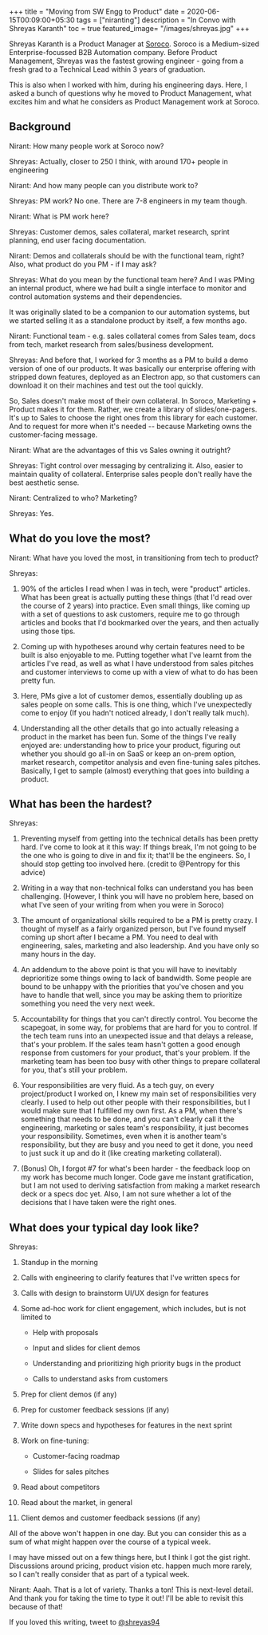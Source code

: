 +++
title = "Moving from SW Engg to Product"
date = 2020-06-15T00:09:00+05:30
tags = ["niranting"]
description = "In Convo with Shreyas Karanth"
toc = true
featured_image= "/images/shreyas.jpg"
+++

Shreyas Karanth is a Product Manager at [Soroco](https://soroco.com/about/). Soroco is a Medium-sized Enterprise-focussed B2B Automation company.
Before Product Management, Shreyas was the fastest growing engineer - going from a fresh grad to a Technical Lead within 3 years of graduation.

This is also when I worked with him, during his engineering days. Here, I asked a bunch of questions why he moved to Product Management, what excites him and what he considers as Product Management work at Soroco.

## Background

Nirant: How many people work at Soroco now?

Shreyas: Actually, closer to 250 I think, with around 170+ people in engineering

Nirant: And how many people can you distribute work to?

Shreyas: PM work? No one. There are 7-8 engineers in my team though.

Nirant: What is PM work here?

Shreyas: Customer demos, sales collateral, market research, sprint planning, end user facing documentation.

Nirant: Demos and collaterals should be with the functional team, right?
Also, what product do you PM - if I may ask?

Shreyas: What do you mean by the functional team here?
And I was PMing an internal product, where we had built a single interface to monitor and control automation systems and their dependencies.

It was originally slated to be a companion to our automation systems, but we started selling it as a standalone product by itself, a few months ago.

Nirant: Functional team - e.g. sales collateral comes from Sales team, docs from tech, market research from sales/business development.

Shreyas: And before that, I worked for 3 months as a PM to build a demo version of one of our products. It was basically our enterprise offering with stripped down features, deployed as an Electron app, so that customers can download it on their machines and test out the tool quickly.

So, Sales doesn't make most of their own collateral. In Soroco, Marketing + Product makes it for them.
Rather, we create a library of slides/one-pagers. It's up to Sales to choose the right ones from this library for each customer. And to request for more when it's needed -- because Marketing owns the customer-facing message.

Nirant: What are the advantages of this vs Sales owning it outright?

Shreyas: Tight control over messaging by centralizing it. Also, easier to maintain quality of collateral. 
Enterprise sales people don't really have the best aesthetic sense.

Nirant: Centralized to who? Marketing?

Shreyas: Yes.

## What do you love the most? 

Nirant: What have you loved the most, in transitioning from tech to product?

Shreyas: 

1. 90% of the articles I read when I was in tech, were "product" articles. What has been great is actually putting these things (that I'd read over the course of 2 years) into practice. Even small things, like coming up with a set of questions to ask customers, require me to go through articles and books that I'd bookmarked over the years, and then actually using those tips.

2. Coming up with hypotheses around why certain features need to be built is also enjoyable to me. Putting together what I've learnt from the articles I've read, as well as what I have understood from sales pitches and customer interviews to come up with a view of what to do has been pretty fun.

3. Here, PMs give a lot of customer demos, essentially doubling up as sales people on some calls. This is one thing, which I've unexpectedly come to enjoy (If you hadn't noticed already, I don't really talk much).

4. Understanding all the other details that go into actually releasing a product in the market has been fun. Some of the things I've really enjoyed are: understanding how to price your product, figuring out whether you should go all-in on SaaS or keep an on-prem option, market research, competitor analysis and even fine-tuning sales pitches. Basically, I get to sample (almost) everything that goes into building a product.

## What has been the hardest?

Shreyas: 

1. Preventing myself from getting into the technical details has been pretty hard. I've come to look at it this way: If things break, I'm not going to be the one who is going to dive in and fix it; that'll be the engineers. So, I should stop getting too involved here. (credit to @Pentropy for this advice)

2. Writing in a way that non-technical folks can understand you has been challenging. (However, I think you will have no problem here, based on what I've seen of your writing from when you were in Soroco)

3. The amount of organizational skills required to be a PM is pretty crazy. I thought of myself as a fairly organized person, but I've found myself coming up short after I became a PM. You need to deal with engineering, sales, marketing and also leadership. And you have only so many hours in the day.

4. An addendum to the above point is that you will have to inevitably deprioritize some things owing to lack of bandwidth. Some people are bound to be unhappy with the priorities that you've chosen and you have to handle that well, since you may be asking them to prioritize something you need the very next week.

5. Accountability for things that you can't directly control. You become the scapegoat, in some way, for problems that are hard for you to control. If the tech team runs into an unexpected issue and that delays a release, that's your problem. If the sales team hasn't gotten a good enough response from customers for your product, that's your problem. If the marketing team has been too busy with other things to prepare collateral for you, that's still your problem.

6. Your responsibilities are very fluid. As a tech guy, on every project/product I worked on, I knew my main set of responsibilities very clearly. I used to help out other people with their responsibilities, but I would make sure that I fulfilled my own first. As a PM, when there's something that needs to be done, and you can't clearly call it the engineering, marketing or sales team's responsibility, it just becomes your responsibility. Sometimes, even when it is another team's responsibility, but they are busy and you need to get it done, you need to just suck it up and do it (like creating marketing collateral).

7. (Bonus) Oh, I forgot #7 for what's been harder - the feedback loop on my work has become much longer. Code gave me instant gratification, but I am not used to deriving satisfaction from making a market research deck or a specs doc yet. Also, I am not sure whether a lot of the decisions that I have taken were the right ones.


## What does your typical day look like?

Shreyas:

1. Standup in the morning

2. Calls with engineering to clarify features that I've written specs for

3. Calls with design to brainstorm UI/UX design for features

4. Some ad-hoc work for client engagement, which includes, but is not limited to
    - Help with proposals

    - Input and slides for client demos

    - Understanding and prioritizing high priority bugs in the product

    - Calls to understand asks from customers

5. Prep for client demos (if any)

6. Prep for customer feedback sessions (if any)

7. Write down specs and hypotheses for features in the next sprint

8. Work on fine-tuning:
    - Customer-facing roadmap

    - Slides for sales pitches

9. Read about competitors

10. Read about the market, in general

11. Client demos and customer feedback sessions (if any)

All of the above won't happen in one day. But you can consider this as a sum of what might happen over the course of a typical week.

I may have missed out on a few things here, but I think I got the gist right. Discussions around pricing, product vision etc. happen much more rarely, so I can't really consider that as part of a typical week.

Nirant: Aaah. That is a lot of variety. Thanks a ton!
This is next-level detail. And thank you for taking the time to type it out! I'll be able to revisit this because of that!


If you loved this writing, tweet to [@shreyas94](https://twitter.com/intent/tweet?url=https%3A%2F%2Fnirantk.com%2Fwriting%2Fshreyas%2F&text=Moving%20from%20SW%20Engg%20to%20Product%3A%20Shreyas%20Karanth%20@shreyas94)
